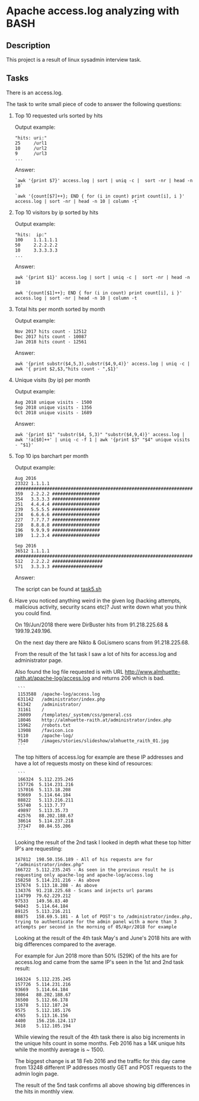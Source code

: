 # Apache access.log analyzing with BASH

## Description

This project is a result of linux sysadmin interview task.

## Tasks

There is an access.log. 

The task to write small piece of code to answer the following questions:

1. Top 10 requested urls sorted by hits
    
    Output example:
    ```
    "hits: uri:"
    25     /url1
    10     /url2
    9      /url3
    ...
    ```
    
    Answer:

    ```
    `awk '{print $7}' access.log | sort | uniq -c |  sort -nr | head -n 10` 

    `awk '{count[$7]++}; END { for (i in count) print count[i], i }' access.log | sort -nr | head -n 10 | column -t`
    ```

1. Top 10 visitors by ip sorted by hits
    
    Output example:
    ```
    "hits:  ip:"
    100    1.1.1.1.1
    50     2.2.2.2.2
    10     3.3.3.3.3
    ...
    ```
    
    Answer:

    ```
    awk '{print $1}' access.log | sort | uniq -c |  sort -nr | head -n 10

    awk '{count[$1]++}; END { for (i in count) print count[i], i }' access.log | sort -nr | head -n 10 | column -t
    ```

1. Total hits per month sorted by month
    
    Output example:
    ```
    Nov 2017 hits count - 12512
    Dec 2017 hits count - 10087
    Jan 2018 hits count - 12561
    ```
    
    Answer:

    ```
    awk '{print substr($4,5,3),substr($4,9,4)}' access.log | uniq -c | awk '{ print $2,$3,"hits count - ",$1}'
    ```

1. Unique visits (by ip) per month
    
    Output example:
    ```
    Aug 2018 unique visits - 1500
    Sep 2018 unique visits - 1356
    Oct 2018 unique visits - 1689
    ```
    
    Answer:

    ```
    awk '{print $1" "substr($4, 5,3)" "substr($4,9,4)}' access.log | awk '!a[$0]++' | uniq -c -f 1 | awk '{print $3" "$4" unique visits - "$1}'
    ```

1. Top 10 ips barchart per month
    
    Output example:
    ```
    Aug 2016
    23322 1.1.1.1 #####################################################################
    359   2.2.2.2 ##################
    354   3.3.3.3 ##################
    251   4.4.4.4 ##################
    239   5.5.5.5 ##################
    234   6.6.6.6 ##################
    227   7.7.7.7 ##################
    210   8.8.8.8 ##################
    196   9.9.9.9 ##################
    189   1.2.3.4 ##################

    Sep 2016
    36512 1.1.1.1 #########################################################################################################
    512   2.2.2.2 ###################
    571   3.3.3.3 ###################
    ```
    
    Answer:

    The script can be found at [task5.sh](task5.sh)

1. Have you noticed anything weird in the given log (hacking attempts, malicious activity, security scans etc)? Just write down what you think you could find.

    On 19/Jun/2018 there were DirBuster hits from 91.218.225.68 & 199.19.249.196.

    On the next day there are Nikto & GoLismero scans from 91.218.225.68.

    From the result of the 1st task I saw a lot of hits for access.log and administrator page.

    Also found the log file requested is with URL http://www.almhuette-raith.at/apache-log/access.log and returns 206 which is bad.

        ```
        1153588  /apache-log/access.log
        631142   /administrator/index.php
        61342    /administrator/
        31161    /
        26009    /templates/_system/css/general.css
        18046    http://almhuette-raith.at/administrator/index.php
        15962    /robots.txt
        13908    /favicon.ico
        9110     /apache-log/
        7540     /images/stories/slideshow/almhuette_raith_01.jpg
        ```

    The top hitters of access.log for example are these IP addresses and have a lot of requests mosty on these kind of resources:

        ```
        166324  5.112.235.245
        157726  5.114.231.216
        157016  5.113.18.208
        93669   5.114.64.184
        88822   5.113.216.211
        55740   5.113.7.77
        49897   5.113.35.73
        42576   88.202.188.67
        38614   5.114.237.218
        37347   80.84.55.206
        ```

    Looking the result of the 2nd task I looked in depth what these top hitter IP's are requesting:

    ```
    167812  198.50.156.189 - All of his requests are for "/administrator/index.php"
    166722  5.112.235.245 - As seen in the previous result he is requesting only apache-log and apache-log/access.log
    158258  5.114.231.216 - As above
    157674  5.113.18.208 - As above
    134376  91.218.225.68 - Scans and injects url params
    114799  79.62.229.212
    97533   149.56.83.40
    94043   5.114.64.184
    89125   5.113.216.211
    88875   158.69.5.181 - A lot of POST's to /administrator/index.php, trying to authenticate for the admin panel with a more than 3 attempts per second in the morning of 05/Apr/2018 for example
    ```

    Looking at the result of the 4th task May's and June's 2018 hits are with big differences compared to the average.

    For example for Jun 2018 more than 50% (529K) of the hits are for access.log and came from the same IP's seen in the 1st and 2nd task result:

    ```
    166324  5.112.235.245
    157726  5.114.231.216
    93669   5.114.64.184
    38064   88.202.188.67
    36500   5.112.66.178
    11678   5.112.187.24
    9575    5.112.185.176
    4765    5.113.16.156
    4400    156.216.124.117
    3618    5.112.105.194
    ```

    While viewing the result of the 4th task there is also big increments in the unique hits count in some months.
    Feb 2016 has a 14K unique hits while the monthly average is ~ 1500.

    The biggest change is at 18 Feb 2016 and the traffic for this day came from 13248 different IP addresses mostly GET and POST requests to the admin login page.

    The result of the 5nd task confirms all above showing big differences in the hits in monthly view.
